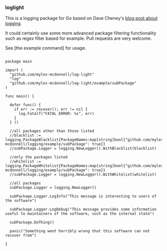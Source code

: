 ### loglight

This is a logging package for Go based on Dave Cheney's [blog post about logging](http://dave.cheney.net/2015/11/05/lets-talk-about-logging).

It could certainly use some more advanced package filtering functionality such as regex filter based for example.  Pull requests are very welcome.

See [the example command] for usage.

```

package main

import (
  "github.com/myles-mcdonnell/log-light"
  "log"
  "github.com/myles-mcdonnell/log-light/example/subPackage"
)

func main() {

  defer func() {
    if err := recover(); err != nil {
      log.Fatalf("FATAL ERROR: %s", err)
    }
  } ()
  
  //all packages other than those listed
  //blacklist := logging.PackageBlacklist{PackageNames:map[string]bool{"github.com/myles-mcdonnell/logging/example/subPackage": true}}
  //subPackage.Logger = logging.NewLogger().WithBlacklist(blacklist)
  
  //only the packages listed
  //whitelist := logging.PackageWhitelist{PackageNames:map[string]bool{"github.com/myles-mcdonnell/logging/example/subPackage": true}}
  //subPackage.Logger = logging.NewLogger().WithWhitelist(whitelist)
  
  //all packages
  subPackage.Logger = logging.NewLogger()
  
  subPackage.Logger.LogInfo("This message is interesting to users of the software")
  
  subPackage.Logger.LogDebug("This message provides some information useful to maintainers of the software, such as the internal state")
  
  subPackage.DoThing()
  
  panic("Something went horribly wrong that this software can not recover from")

}

```



